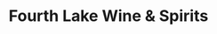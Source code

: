 ---
title: "Fourth Lake Wine & Spirits"
url: /inlet/fourth-lake-wine-und-spirits/
shop: Spirituosen
---